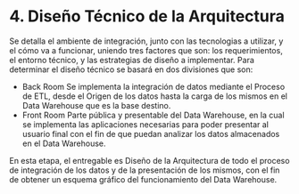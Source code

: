 
# 4. Diseño Técnico de la Arquitectura
Se detalla el ambiente de integración, junto con las tecnologias a utilizar, y el cómo va a funcionar, uniendo tres factores que son: los requerimientos, el entorno técnico, y las estrategias de diseño a implementar.
Para determinar el diseño técnico se basará en dos divisiones que son:
- Back Room
Se implementa la integración de datos mediante el Proceso de ETL, desde el Origen de los datos hasta la carga de los mismos en el Data Warehouse que es la base destino.
- Front Room
Parte pública y presentable del Data Warehouse, en la cual se implementa las aplicaciones necesarias para poder presentar al usuario final con el fin de que puedan analizar los datos almacenados en el Data Warehouse.
 
En esta etapa, el entregable es Diseño de la Arquitectura de todo el proceso de integración de los datos y de la presentación de los mismos, con el fin de obtener un esquema gráfico del funcionamiento del Data Warehouse.

